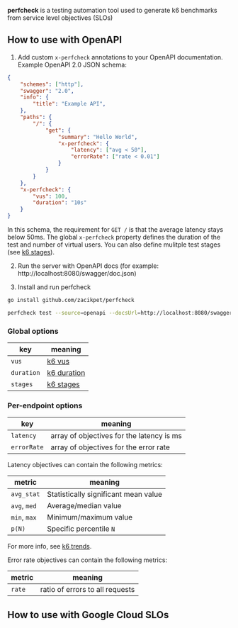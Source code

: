 **perfcheck** is a testing automation tool used to generate k6 benchmarks from service level objectives (SLOs)

## How to use with OpenAPI

1. Add custom `x-perfcheck` annotations to your OpenAPI documentation. Example OpenAPI 2.0 JSON schema:

```json
{
    "schemes": ["http"],
    "swagger": "2.0",
    "info": {
        "title": "Example API",
    },
    "paths": {
        "/": {
            "get": {
                "summary": "Hello World",
                "x-perfcheck": {
                    "latency": ["avg < 50"],
                    "errorRate": ["rate < 0.01"]
                }
            }
        }
    },
    "x-perfcheck": {
        "vus": 100,
        "duration": "10s"
    }
}
```
In this schema, the requirement for `GET /` is that the average latency stays below 50ms. The global `x-perfcheck` property defines the duration of the test and number of virtual users. You can also define mulitple test stages (see [k6 stages](https://k6.io/docs/using-k6/k6-options/reference/#stages)).

2. Run the server with OpenAPI docs (for example: http://localhost:8080/swagger/doc.json)

3. Install and run perfcheck

```bash
go install github.com/zacikpet/perfcheck
```

```bash
perfcheck test --source=openapi --docsUrl=http://localhost:8080/swagger/doc.json
```

### Global options

| key | meaning |
| - | - |
| `vus` | [k6 vus](https://k6.io/docs/using-k6/k6-options/reference/#vus) |
| `duration` | [k6 duration](https://k6.io/docs/using-k6/k6-options/reference/#duration) |
| `stages` | [k6 stages](https://k6.io/docs/using-k6/k6-options/reference/#stages) |

### Per-endpoint options

| key | meaning |
| - | - |
| `latency` | array of objectives for the latency is ms |
| `errorRate` | array of objectives for the error rate |

Latency objectives can contain the following metrics:

| metric | meaning |
| - | - |
| `avg_stat` | Statistically significant mean value |
| `avg`, `med` | Average/median value |
| `min`, `max` | Minimum/maximum value |
| `p(N)` | Specific percentile `N` |

For more info, see [k6 trends](https://k6.io/docs/javascript-api/k6-metrics/trend/).

Error rate objectives can contain the following metrics:

| metric | meaning |
| - | - |
| `rate` | ratio of errors to all requests |

## How to use with Google Cloud SLOs
